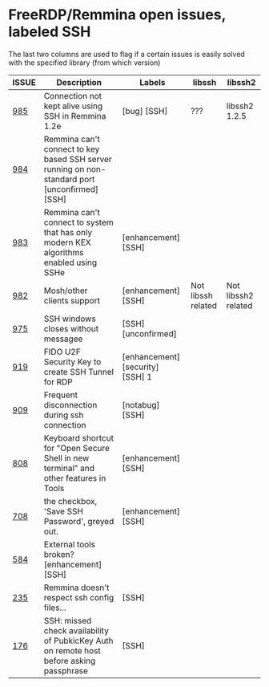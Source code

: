 # FreeRDP/Remmina open issues, labeled SSH

The last two columns are used to flag if a certain issues is easily solved with the specified library (from which version) 

| ISSUE | Description | Labels | libssh | libssh2 |
|-------|-------------|--------|--------|---------|
| [985](https://github.com/FreeRDP/Remmina/issues/985) | Connection not kept alive using SSH in Remmina 1.2e | [bug] [SSH] | ??? | libssh2 1.2.5 |
| [984](https://github.com/FreeRDP/Remmina/issues/984) | Remmina can't connect to key based SSH server running on non-standard port [unconfirmed] [SSH] | | |
| [983](https://github.com/FreeRDP/Remmina/issues/983) | Remmina can't connect to system that has only modern KEX algorithms enabled using SSHe | [enhancement] [SSH] | | |
| [982](https://github.com/FreeRDP/Remmina/issues/982) | Mosh/other clients support | [enhancement] [SSH] | Not libssh related | Not libssh2 related |
| [975](https://github.com/FreeRDP/Remmina/issues/975) | SSH windows closes without messagee | [SSH] [unconfirmed] | | |
| [919](https://github.com/FreeRDP/Remmina/issues/919) | FIDO U2F Security Key to create SSH Tunnel for RDP | [enhancement] [security] [SSH] 1 | | |
| [909](https://github.com/FreeRDP/Remmina/issues/909) | Frequent disconnection during ssh connection| [notabug] [SSH] | | |
| [808](https://github.com/FreeRDP/Remmina/issues/808) | Keyboard shortcut for "Open Secure Shell in new terminal" and other features in Tools| [enhancement] [SSH] | | |
| [708](https://github.com/FreeRDP/Remmina/issues/708) | the checkbox, 'Save SSH Password',  greyed out. | [enhancement] [SSH] | | |
| [584](https://github.com/FreeRDP/Remmina/issues/584) | External tools broken? [enhancement] [SSH] | | |
| [235](https://github.com/FreeRDP/Remmina/issues/235) | Remmina doesn't respect ssh config files... | [SSH] | | |
| [176](https://github.com/FreeRDP/Remmina/issues/176) | SSH: missed check availability of PubkicKey Auth on remote host before asking passphrase | [SSH] | | |


